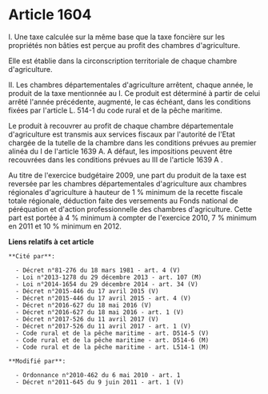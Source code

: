 # Article 1604

I. Une taxe calculée sur la même base que la taxe foncière sur les propriétés non bâties est perçue au profit des chambres
d'agriculture. 

Elle est établie dans la circonscription territoriale de chaque chambre d'agriculture.

II. Les chambres départementales d'agriculture arrêtent, chaque année, le produit de la taxe mentionnée au I. Ce produit est
déterminé à partir de celui arrêté l'année précédente, augmenté, le cas échéant, dans les conditions fixées par l'article L.
514-1 du code rural et de la pêche maritime.

Le produit à recouvrer au profit de chaque chambre départementale d'agriculture est transmis aux services fiscaux par
l'autorité de l'Etat chargée de la tutelle de la chambre dans les conditions prévues au premier alinéa du I de l'article 1639
A. A défaut, les impositions peuvent être recouvrées dans les conditions prévues au III de l'article 1639 A .

Au titre de l'exercice budgétaire 2009, une part du produit de la taxe est reversée par les chambres départementales
d'agriculture aux chambres régionales d'agriculture à hauteur de 1 % minimum de la recette fiscale totale régionale,
déduction faite des versements au Fonds national de péréquation et d'action professionnelle des chambres d'agriculture. Cette
part est portée à 4 % minimum à compter de l'exercice 2010, 7 % minimum en 2011 et 10 % minimum en 2012.

**Liens relatifs à cet article**

	**Cité par**:

	  - Décret n°81-276 du 18 mars 1981 - art. 4 (V)
	  - Loi n°2013-1278 du 29 décembre 2013 - art. 107 (M)
	  - Loi n°2014-1654 du 29 décembre 2014 - art. 34 (V)
	  - Décret n°2015-446 du 17 avril 2015 (V)
	  - Décret n°2015-446 du 17 avril 2015 - art. 4 (V)
	  - Décret n°2016-627 du 18 mai 2016 (V)
	  - Décret n°2016-627 du 18 mai 2016 - art. 1 (V)
	  - Décret n°2017-526 du 11 avril 2017 (V)
	  - Décret n°2017-526 du 11 avril 2017 - art. 1 (V)
	  - Code rural et de la pêche maritime - art. D514-5 (V)
	  - Code rural et de la pêche maritime - art. D514-6 (M)
	  - Code rural et de la pêche maritime - art. L514-1 (M)

	**Modifié par**:

	  - Ordonnance n°2010-462 du 6 mai 2010 - art. 1
	  - Décret n°2011-645 du 9 juin 2011 - art. 1 (V)
